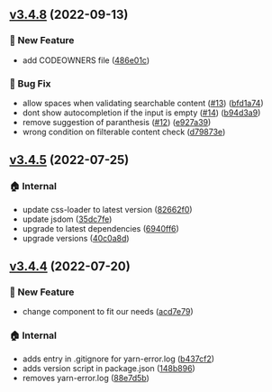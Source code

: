 ## [v3.4.8](https://github.com/nhabuiduc/react-filter-box/compare/v3.4.5...v3.4.8) (2022-09-13)

### :rocket: New Feature

* add CODEOWNERS file ([486e01c](https://github.com/nhabuiduc/react-filter-box/commit/486e01caf98319eb6e004ff6e3332b8f0c78f9a5))

### :bug: Bug Fix

* allow spaces when validating searchable content ([#13](https://github.com/nhabuiduc/react-filter-box/issues/13)) ([bfd1a74](https://github.com/nhabuiduc/react-filter-box/commit/bfd1a743dacb51653f6a7f9453920e2ae42ab51c))
* dont show autocompletion if the input is empty ([#14](https://github.com/nhabuiduc/react-filter-box/issues/14)) ([b94d3a9](https://github.com/nhabuiduc/react-filter-box/commit/b94d3a9cd9009312f95e8dcaea4e98c9436da0e4))
* remove suggestion of paranthesis ([#12](https://github.com/nhabuiduc/react-filter-box/issues/12)) ([e927a39](https://github.com/nhabuiduc/react-filter-box/commit/e927a39e46f95959688fb6846779f66fb671c491))
* wrong condition on filterable content check ([d79873e](https://github.com/nhabuiduc/react-filter-box/commit/d79873e1a6959ac239dd3eadd44ee9a77a5f67ab))
## [v3.4.5](https://github.com/nhabuiduc/react-filter-box/compare/v3.4.4...v3.4.5) (2022-07-25)

### :house: Internal

* update css-loader to latest version ([82662f0](https://github.com/nhabuiduc/react-filter-box/commit/82662f073f961cd808b8821dd9dabd2876564bd5))
* update jsdom ([35dc7fe](https://github.com/nhabuiduc/react-filter-box/commit/35dc7fec2898fa556bd49a9ca3927aa774b48324))
* upgrade to latest dependencies ([6940ff6](https://github.com/nhabuiduc/react-filter-box/commit/6940ff615a046ff38a7fdd6ad28b470cb7613673))
* upgrade versions ([40c0a8d](https://github.com/nhabuiduc/react-filter-box/commit/40c0a8df0c7db93c531ed937c1ff9f7eec6174cc))
## [v3.4.4](https://github.com/nhabuiduc/react-filter-box/compare/acd7e79e7fde96db719517526fbf99342954daf8...v3.4.4) (2022-07-20)

### :rocket: New Feature

* change component to fit our needs ([acd7e79](https://github.com/nhabuiduc/react-filter-box/commit/acd7e79e7fde96db719517526fbf99342954daf8))

### :house: Internal

* adds entry in .gitignore for yarn-error.log ([b437cf2](https://github.com/nhabuiduc/react-filter-box/commit/b437cf2820f98548c6f2e585061133d59e6a32f6))
* adds version script in package.json ([148b896](https://github.com/nhabuiduc/react-filter-box/commit/148b896e91a6cb50d88fe3138137a70f60e79528))
* removes yarn-error.log ([88e7d5b](https://github.com/nhabuiduc/react-filter-box/commit/88e7d5bd2b30327e189b2d813bac3b02adcdef64))
